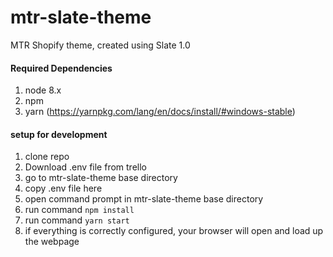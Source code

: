 # mtr-slate-theme
MTR Shopify theme, created using Slate 1.0


#### Required Dependencies
1. node 8.x
2. npm
3. yarn (https://yarnpkg.com/lang/en/docs/install/#windows-stable)

#### setup for development
1. clone repo
2. Download .env file from trello
3. go to mtr-slate-theme base directory
4. copy .env file here
5. open command prompt in mtr-slate-theme base directory
6. run command `npm install`
7. run command `yarn start`
8. if everything is correctly configured, your browser will open and load up the webpage
